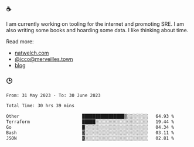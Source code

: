 ### ☕

I am currently working on tooling for the internet and promoting SRE. I am also writing some books and hoarding some data. I like thinking about time. 

Read more:

 - [natwelch.com](https://natwelch.com)
 - [@icco@merveilles.town](https://merveilles.town/@icco)
 - [blog](https://writing.natwelch.com)

### 🕒

<!--START_SECTION:waka-->

```txt
From: 31 May 2023 - To: 30 June 2023

Total Time: 30 hrs 39 mins

Other                        ████████████████▒░░░░░░░░   64.93 %
Terraform                    █████░░░░░░░░░░░░░░░░░░░░   19.44 %
Go                           █░░░░░░░░░░░░░░░░░░░░░░░░   04.34 %
Bash                         ▓░░░░░░░░░░░░░░░░░░░░░░░░   03.11 %
JSON                         ▓░░░░░░░░░░░░░░░░░░░░░░░░   02.81 %
```

<!--END_SECTION:waka-->
